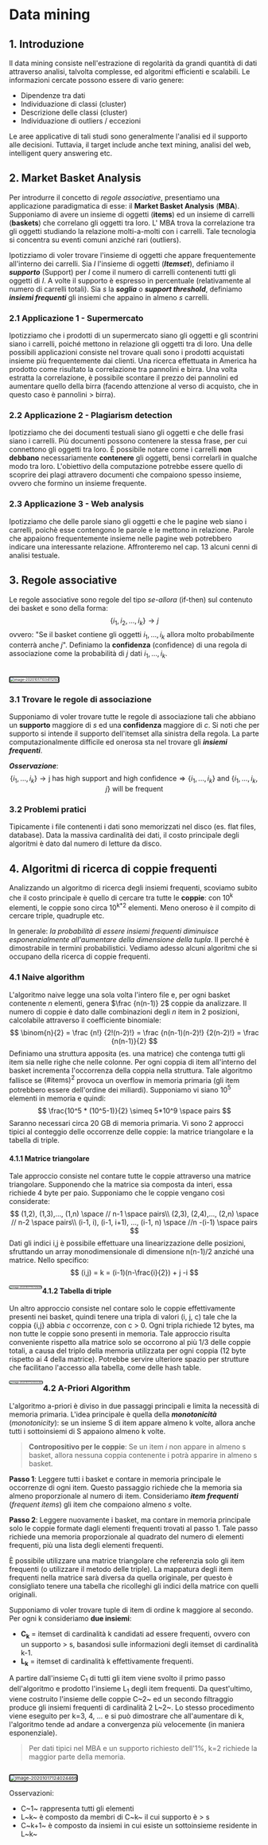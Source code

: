 # Data mining

## 1. Introduzione

Il data mining consiste nell'estrazione di regolarità da grandi quantità di dati attraverso analisi, talvolta complesse, ed algoritmi efficienti e scalabili. Le informazioni cercate possono essere di vario genere: 

* Dipendenze tra dati
* Individuazione di classi (cluster)
* Descrizione delle classi (cluster)
* Individuazione di outliers / eccezioni 

Le aree applicative di tali studi sono generalmente l'analisi ed il supporto alle decisioni. Tuttavia, il target include anche text mining, analisi del web, intelligent query answering etc. 



## 2. Market Basket Analysis

Per introdurre il concetto di *regole associative*, presentiamo una applicazione paradigmatica di esse: il **Market Basket Analysis** (**MBA**).  Supponiamo di avere un insieme di oggetti (**items**) ed un insieme di carrelli (**baskets**) che correlano gli oggetti tra loro. L' MBA trova la correlazione tra gli oggetti studiando la relazione molti-a-molti con i carrelli. Tale tecnologia si concentra su eventi comuni anziché rari (outliers). 

Ipotizziamo di voler trovare l'insieme di oggetti che appare frequentemente all'interno dei carrelli. Sia *I* l'insieme di oggetti (***Itemset***), definiamo il ***supporto*** (Support) per *I* come il numero di carrelli contenenti tutti gli oggetti di *I*. A volte il supporto è espresso in percentuale (relativamente al numero di carrelli totali). Sia *s* la ***soglia*** o ***support threshold***, definiamo ***insiemi frequenti*** gli insiemi che appaino in almeno *s* carrelli. 



### 2.1 Applicazione 1 - Supermercato

Ipotizziamo che i prodotti di un supermercato siano gli oggetti e gli scontrini siano i carrelli, poiché mettono in relazione gli oggetti tra di loro. Una delle possibili applicazioni consiste nel trovare quali sono i prodotti acquistati insieme più frequentemente dai clienti. Una ricerca effettuata in America ha prodotto come risultato la correlazione tra pannolini e birra. Una volta estratta la correlazione, è possibile scontare il prezzo dei pannolini ed aumentare quello della birra (facendo attenzione al verso di acquisto, che in questo caso è pannolini > birra).  



### 2.2 Applicazione 2 - Plagiarism detection

Ipotizziamo che dei documenti testuali siano gli oggetti e che delle frasi siano i carrelli. Più documenti possono contenere la stessa frase, per cui connettono gli oggetti tra loro. È possibile notare come i carrelli **non debbano** necessariamente **contenere** gli oggetti, bensì correlarli in qualche modo tra loro. L'obiettivo della computazione potrebbe essere quello di scoprire dei plagi attravero documenti che compaiono spesso insieme, ovvero che formino un insieme frequente. 



 ### 2.3 Applicazione 3 - Web analysis

Ipotizziamo che delle parole siano gli oggetti e che le pagine web siano i carrelli, poichè esse contengono le parole e le mettono in relazione. Parole che appaiono frequentemente insieme nelle pagine web potrebbero indicare una interessante relazione. Affronteremo nel cap. 13 alcuni cenni di analisi testuale. 



## 3. Regole associative

Le regole associative sono regole del tipo *se-allora* (if-then) sul contenuto dei basket e sono della forma: 
$$
\{i_1, i_2, ..., i_k\} \rightarrow j
$$
ovvero: "Se il basket contiene gli oggetti $i_1, ..., i_k$ allora molto probabilmente conterrà anche $j$". Definiamo la **confidenza** (confidence) di una regola di associazione come la probabilità di $j$ dati $i_1, ..., i_k$.  

<img src="./_media/1._Market_Basket_Analysis__1.png" alt="image-20201017103411250" style="zoom:50%; border: 4px solid #212121; border-radius:5px 5px 5px 5px; margin-top:40px;" />





### 3.1 Trovare le regole di associazione

Supponiamo di voler trovare tutte le regole di associazione tali che abbiano un **supporto** maggiore di *s* ed una **confidenza** maggiore di *c*. Si noti che per supporto si intende il supporto dell'itemset alla sinistra della regola. La parte computazionalmente difficile ed onerosa sta nel trovare gli ***insiemi frequenti***. 

***Osservazione***: 
$$
\{i_1, ..., i_k\} \rightarrow \text {j has high support and high confidence} \Longrightarrow \{i_1, ..., i_k\}
\text{ and }
\{i_1, ..., i_k, j\} 
\text{ will be frequent}
$$



### 3.2 Problemi pratici

Tipicamente i file contenenti i dati sono memorizzati nel disco (es. flat files, database). Data la massiva cardinalità dei dati, il costo principale degli algoritmi è dato dal numero di letture da disco. 



## 4. Algoritmi di ricerca di coppie frequenti 

Analizzando un algoritmo di ricerca degli insiemi frequenti, scoviamo subito che il costo principale è quello di cercare tra tutte le **coppie**: con 10<sup>k</sup> elementi, le coppie sono circa 10<sup>k*2</sup> elementi. Meno oneroso è il compito di cercare triple, quadruple etc. 

In generale: *la probabilità di essere insiemi frequenti diminuisce esponenzialmente all'aumentare della dimensione della tupla*. Il perché è dimostrabile in termini probabilistici. 
Vediamo adesso alcuni algoritmi che si occupano della ricerca di coppie frequenti. 



### 4.1 Naive algorithm 

L'algoritmo naive legge una sola volta l'intero file e, per ogni basket contenente $n$ elementi, genera $\frac {n(n-1)} 2$ coppie da analizzare. Il numero di coppie è dato dalle combinazioni degli $n$ item in 2 posizioni, calcolabile attraverso il coefficiente binomiale: 
$$
\binom{n}{2} = \frac {n!} {2!(n-2)!} = 
\frac {n(n-1)(n-2)!} {2(n-2)!} = 
\frac {n(n-1)}{2}
$$
Definiamo una struttura apposita (es. una matrice) che contenga tutti gli item sia nelle righe che nelle colonne. Per ogni coppia di item all'interno del basket incrementa l'occorrenza della coppia nella struttura. Tale algoritmo fallisce se $\text{(#items)}^2$ provoca un overflow in memoria primaria (gli item potrebbero essere dell'ordine dei miliardi). Supponiamo vi siano 10<sup>5</sup> elementi in memoria e quindi: 
$$
\frac{10^5 * (10^5-1)}{2} \simeq 5*10^9 \space pairs
$$
Saranno necessari circa 20 GB di memoria primaria. Vi sono 2 approcci tipici al conteggio delle occorrenze delle coppie: la matrice triangolare e la tabella di triple. 



#### 4.1.1 Matrice triangolare 

Tale approccio consiste nel contare tutte le coppie attraverso una matrice triangolare. Supponendo che la matrice sia composta da interi, essa richiede 4 byte per paio. Supponiamo che le coppie vengano così considerate: 
$$
(1,2), (1,3),..., (1,n) \space // n-1 \space pairs\\
(2,3), (2,4),..., (2,n) \space // n-2 \space pairs\\
(i-1, i), (i-1, i+1), ..., (i-1, n) \space //n -(i-1) \space pairs
$$
Dati gli indici i,j è possibile effettuare una linearizzazione delle posizioni, sfruttando un array monodimensionale di dimensione n(n-1)/2 anziché una matrice. Nello specifico: 
$$
(i,j) = k = (i-1)(n-\frac{i}{2}) + j -i
$$

<img src="./_media/1._Market_Basket_Analysis__2.png" alt="image-20201017115725698" style="zoom: 33%; border: 4px solid rgb(33, 33, 33); border-radius: 5px; margin-top: 10px; float:left" />



 #### 4.1.2 Tabella di triple

Un altro approccio consiste nel contare solo le coppie effettivamente presenti nei basket, quindi tenere una tripla di valori (i, j, c) tale che la coppia {i,j} abbia *c* occorrenze, con c > 0. Ogni tripla richiede 12 bytes, ma non tutte le coppie sono presenti in memoria. Tale approccio risulta conveniente rispetto alla matrice solo se occorrono al più 1/3 delle coppie totali, a causa del triplo della memoria utilizzata per ogni coppia (12 byte rispetto ai 4 della matrice). Potrebbe servire ulteriore spazio per strutture che facilitano l'accesso alla tabella, come delle hash table. 

<img src="./_media/1._Market_Basket_Analysis__3.png" alt="image-20201017120003366" style="zoom: 33%; border: 4px solid rgb(33, 33, 33); border-radius: 5px; margin-top: 10px;float:left" />



### 4.2 A-Priori Algorithm 

L'algoritmo a-priori è diviso in due passaggi principali e limita la necessità di memoria primaria. L'idea principale è quella della ***monotonicità*** (*monotonicity*): se un insieme S di item appare almeno k volte, allora anche tutti i sottoinsiemi di S appaiono almeno k volte. 

>  **Contropositivo per le coppie**: Se un item *i* non appare in almeno s basket, allora nessuna coppia contenente i potrà apparire in almeno s basket. 

**Passo 1**: Leggere tutti i basket e contare in memoria principale le occorrenze di ogni item. Questo passaggio richiede che la memoria sia almeno proporzionale al numero di item. Consideriamo ***item frequenti*** (*frequent items*) gli item che compaiono almeno *s* volte.

**Passo 2**: Leggere nuovamente i basket, ma contare in memoria principale solo le coppie formate dagli elementi frequenti trovati al passo 1. Tale passo richiede una memoria proporzionale al quadrato del numero di elementi frequenti, più una lista degli elementi frequenti. 

È possibile utilizzare una matrice triangolare che referenzia solo gli item frequenti (o utilizzare il metodo delle triple). La mappatura degli item frequenti nella matrice sarà diversa da quella originale, per questo è consigliato tenere una tabella che ricolleghi gli indici della matrice con quelli originali. 

Supponiamo di voler trovare tuple di item di ordine k maggiore al secondo. Per ogni k consideriamo **due insiemi**: 

* **C<sub>k</sub>** = itemset di cardinalità k candidati ad essere frequenti, ovvero con un supporto > s, basandosi sulle informazioni degli itemset di cardinalità k-1. 
* **L<sub>k</sub>** = itemset di cardinalità k effettivamente frequenti. 

A partire dall'insieme C<sub>1</sub> di tutti gli item viene svolto il primo passo dell'algoritmo e prodotto l'insieme L<sub>1</sub> degli item frequenti. Da quest'ultimo, viene costruito l'insieme delle coppie C~2~ ed un secondo filtraggio produce gli insiemi frequenti di cardinalità 2 L~2~. Lo stesso procedimento viene eseguito per k=3, 4, ... e si può dimostrare che all'aumentare di k, l'algoritmo tende ad andare a convergenza più velocemente (in maniera esponenziale).  

> Per dati tipici nel MBA e un supporto richiesto dell'1%, k=2 richiede la maggior parte della memoria. 

<img src="./_media/1._Market_Basket_Analysis__4.png" alt="image-20201017124024466" style="zoom:67%;border: 4px solid #212121; border-radius:5px 5px 5px 5px; margin-top:20px;" />

Osservazioni: 

* C~1~ rappresenta tutti gli elementi
* L~k~ è composto da membri di C~k~ il cui supporto è > s 
* C~k+1~ è composto da insiemi in cui esiste un sottoinsieme residente in L~k~

